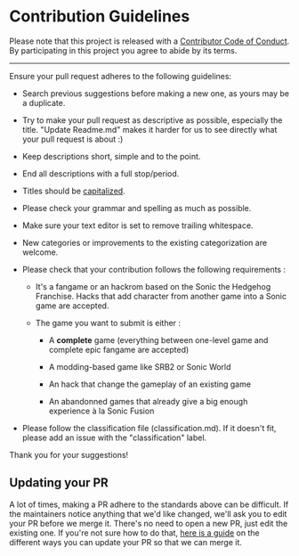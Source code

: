 # Contribution Guidelines

Please note that this project is released with a [Contributor Code of Conduct](CODE_OF_CONDUCT.md). By participating in this
project you agree to abide by its terms.

---

Ensure your pull request adheres to the following guidelines:

- Search previous suggestions before making a new one, as yours may be a duplicate.

- Try to make your pull request as descriptive as possible, especially the title. "Update Readme.md" makes it harder for us to see directly what your pull request is about :)

- Keep descriptions short, simple and to the point.

- End all descriptions with a full stop/period.

- Titles should be [capitalized](http://grammar.yourdictionary.com/capitalization/rules-for-capitalization-in-titles.html).

- Please check your grammar and spelling as much as possible.

- Make sure your text editor is set to remove trailing whitespace.

- New categories or improvements to the existing categorization are welcome.

- Please check that your contribution follows the following requirements :

  - It's a fangame or an hackrom based on the Sonic the Hedgehog Franchise. Hacks that add character from another game into a Sonic game are accepted.
  
  - The game you want to submit is either :
    
    - A **complete** game (everything between one-level game and complete epic fangame are accepted)
    
    - A modding-based game like SRB2 or Sonic World
    
    - An hack that change the gameplay of an existing game
    
    - An abandonned games that already give a big enough experience à la Sonic Fusion

- Please follow the classification file (classification.md). If it doesn't fit, please add an issue with the "classification" label.

Thank you for your suggestions!


## Updating your PR

A lot of times, making a PR adhere to the standards above can be difficult.
If the maintainers notice anything that we'd like changed, we'll ask you to
edit your PR before we merge it. There's no need to open a new PR, just edit
the existing one. If you're not sure how to do that,
[here is a guide](https://github.com/RichardLitt/docs/blob/master/amending-a-commit-guide.md)
on the different ways you can update your PR so that we can merge it.

